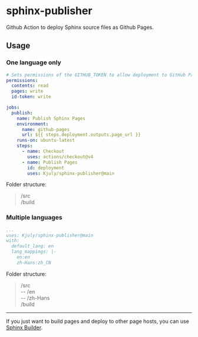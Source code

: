 # sphinx-publisher
Github Action to deploy Sphinx source files as Github Pages.

## Usage

### One language only

```yaml
# Sets permissions of the GITHUB_TOKEN to allow deployment to GitHub Pages
permissions:
  contents: read
  pages: write
  id-token: write

jobs:
  publish:
    name: Publish Sphinx Pages
    environment:
      name: github-pages
      url: ${{ steps.deployment.outputs.page_url }}
    runs-on: ubuntu-latest
    steps:
      - name: Checkout
        uses: actions/checkout@v4
      - name: Publish Pages
        id: deployment
        uses: Kjuly/sphinx-publisher@main
```

Folder structure:
> /src  
> /build

### Multiple languages

```yaml
...
uses: Kjuly/sphinx-publisher@main
with:
  default_lang: en
  lang_mappings: |-
    en:en
    zh-Hans:zh_CN
```

Folder structure:
> /src  
> -- /en  
> -- /zh-Hans  
> /build  
---

If you just want to build pages and deploy to other page hosts, you can use [Sphinx Builder][sphinx-builder].


  [sphinx-builder]: https://github.com/Kjuly/sphinx-builder

